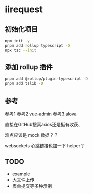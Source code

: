 # iirequest

## 初始化项目

```bash
npm init -y
pnpm add rollup typescript -D
npx tsc --init
```

## 添加 rollup 插件

```bash
pnpm add @rollup/plugin-typescript -D   
pnpm add tslib -D
```

## 参考

[参考1](https://github.com/infinitered/apisauce)
[参考2 vue-admin](https://github.com/Armour/vue-typescript-admin-template/blob/master/src/utils/request.ts)
[参考3 alova](https://github.com/alovajs/alova)

直接在GitHub搜索axios还是挺有收获、

难点应该是 mock 数据？？

websockets 心跳链接也加一下 helper？

## TODO
-  example
-  大文件上传
-  表单提交等多种示例